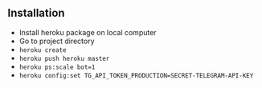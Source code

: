 ## Installation

- Install heroku package on local computer
- Go to project directory
- `heroku create`
- `heroku push heroku master`
- `heroku ps:scale bot=1`
- `heroku config:set TG_API_TOKEN_PRODUCTION=SECRET-TELEGRAM-API-KEY`
